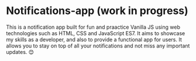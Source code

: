 # Notifications-app (work in progress)


This is a notification app built for fun and praactice Vanilla JS using web technologies such as HTML, CSS and JavaScript ES7. It aims to showcase my skills as a developer, and also to provide a functional app for users. It allows you to stay on top of all your notifications and not miss any important updates. 😊
